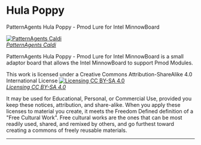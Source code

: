 Hula Poppy
=============

PatternAgents Hula Poppy - Pmod Lure for Intel MinnowBoard

[![PatternAgents Caldi](http://www.patternagents.com/img/projects/Hula_Poppy/Hula_Poppy_model.png)  
*PatternAgents Caldi*](http://www.patternagents.com/projects/Hula_Poppy.html)

PatternAgents Hula Poppy - Pmod Lure for Intel MinnowBoard is a small adaptor board that allows
the Intel MinnowBoard to support Pmod Modules.


This work is licensed under a Creative Commons Attribution-ShareAlike 4.0 International License
[![Licensing CC BY-SA 4.0](http://i.creativecommons.org/l/by-sa/4.0/88x31.png)  
*Licensing CC BY-SA 4.0*](http://creativecommons.org/licenses/by-sa/4.0/)

It may be used for Educational, Personal, or Commercial Use, provided you keep these notices,
attribution, and share-alike. When you apply these licenses to material you create, 
it meets the Freedom Defined definition of a "Free Cultural Work". 
Free cultural works are the ones that can be most readily used, shared, 
and remixed by others, and go furthest toward creating a commons of freely reusable materials.

-------------------------------------------------------------------------------------------
